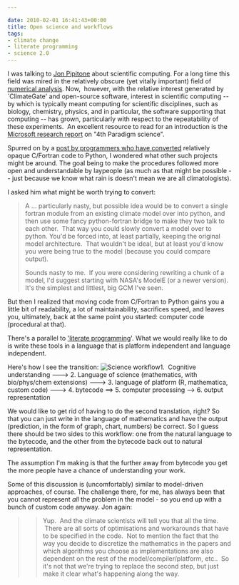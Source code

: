 ```yaml
---

date: 2010-02-01 16:41:43+00:00
title: Open science and workflows
tags:
- climate change
- literate programming
- science 2.0
---
```


I was talking to [Jon Pipitone](http://skoolr.blogspot.com) about scientific computing. For a long time this field was mired in the relatively obscure (yet vitally important) field of [numerical analysis](http://en.wikipedia.org/wiki/Numerical_analysis). Now,  however, with the relative interest generated by `ClimateGate' and open-source software, interest in scientific computing -- by which is typically meant computing for scientific disciplines, such as biology, chemistry, physics, and in particular, the software supporting that computing -- has grown, particularly with respect to the repeatability of these experiments.  An excellent resource to read for an introduction is the [Microsoft research report](http://research.microsoft.com/en-us/collaboration/fourthparadigm/) on "4th Paradigm science".

Spurred on by a [post by programmers who have converted](http://blog.okfn.org/2010/01/28/clear-climate-code-and-data/) relatively opaque C/Fortran code to Python, I wondered what other such projects might be around. The goal being to make the procedures followed more open and understandable by laypeople (as much as that might be possible -- just because we know what rain is doesn't mean we are all climatologists).

I asked him what might be worth trying to convert:


<blockquote>A ... particularly nasty, but possible idea would be to convert a single fortran module from an existing climate model over into python, and then use some fancy python-fortran bridge to make they two talk to each other.  That way you could slowly convert a model over to python. You'd be forced into, at least partially, keeping the original model architecture.  That wouldn't be ideal, but at least you'd know you were being true to the model (because you could compare output).

Sounds nasty to me.  If you were considering rewriting a chunk of a model, I'd suggest starting with NASA's ModelE (or a newer version). It's the simplest and littlest, big GCM I've seen.</blockquote>


But then I realized that moving code from C/Fortran to Python gains you a little bit of readability, a lot of maintainability, sacrifices speed, and leaves you, ultimately, back at the same point you started: computer code (procedural at that).

There's a parallel to ['literate programming](http://en.wikipedia.org/wiki/Literate_programming)'. What we  would really like to do is write these tools in a language that is  platform independent and language independent.


Here's how I see  the transition:
![Science workflow](https://dl.dropbox.com/u/340814/sci-workflow.png)1.  Cognitive understanding ---> 2. Language of science  (mathematics, with bio/phys/chem extensions) ---> 3. language of  platform (R, mathematica, custom code) ---> 4. bytecode ==> 5. computer processing --> 6. output representation


We would  like to get rid of having to do the second translation, right? So that  you can just write in the language of mathematics and have the output (prediction, in  the form of graph, chart, numbers) be correct. So I guess there should  be two sides to this workflow: one from the natural language to the  bytecode, and the other from the bytecode back out to natural representation.

The assumption I'm making is that the further away from bytecode you  get the more people have a chance of understanding your work.

Some  of this discussion is (uncomfortably) similar to model-driven approaches,  of course. The challenge there, for me, has always been that you cannot  represent *all* the problem in the model - so you end up with a bunch  of custom code anyway. Jon again:


<blockquote>

> 
> Yup.  And the climate scientists will tell you that all the time.   There are all sorts of optimisations and workarounds that have to be  specified in the code.  Not to mention the fact that the way you decide  to discretize the mathematics in the papers and which algorithms you  choose as implementations are also dependent on the rest of the  model/compiler/platform, etc..  So it's not that we're trying to replace the second  step, but just make it clear what's happening along the way.
> 
> </blockquote>
